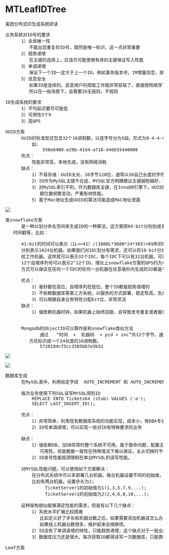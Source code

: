# MTLeafIDTree
美团分布式ID生成系统研读


<pre>
业务系统对ID号的要求
      1）全局唯一性
         不能出现重复的ID号，既然是唯一标识，这一点非常重要
      2）趋势递增
         在主键的选择上，应该尽可能使用有序的主键保证写入性能
      3）单调递增
         保证下一个ID一定大于上一个ID，例如事务版本号，IM增量信息，排序等特殊需求
      5）信息安全
         如果ID是连续的，恶意用户的爬取工作就非常容易了，直接按照顺序下载指定URL。
         所以在一些场景下，会需要ID无规则，不规则
</pre>

<pre>
ID生成系统的要求
      1）平均延迟要尽可能低
      2）可用性5个9
      3）高QPS
</pre>

<pre>
UUID方案
      UUID的标准型式包含32个16进制数，以连字号分为5段。形式为8-4-4-4-12的32个字符
          如:
              550e8400-e29b-41d4-a716-446655440000
      优点：
          性能非常高，本地生成，没有网络消耗
      缺点：
          1）不易存储：UUID太长，16字节128位，通常以36自己长度的字符串标识。
          2）ID作为MySQL主键不合适，MYSQL官方明确建议主键越短越好，InnoDB的表尤其不合适
          3）对MySQL索引不利，作为数据库主键，在InnoDB引擎下，UUID的无序性可能会引起数
             据位置频繁变动，严重影响性能。
          5）基于Mac地址生成UUID的算法可能造成MAC地址泄漏
</pre>

![](https://i.imgur.com/RFFmimR.png)

<pre>
类snowflake方案
      是一种以划分命名空间来生成ID的一种算法，这方案把64-bit分别划成多段，分开来标识机器，
   时间戳等，比如：

      41-bit的时间可以表示（1L<<41）/(1000L*3600*24*365)=69年的时间，10-bit机器可以
      分别表示1024台机器。如果我们对IDC划分有需求，还可以将10-bit分5-bit给IDC，分5-bit
      给工作机器。这样就可以表示32个IDC，每个IDC下可以有32台机器，可以根据自身需求定义。
      12个自增序列号可以表示2^12个ID，理论上snowflake方案的QPS约为409.6w/s，这种分配
      方式可以保证在任何一个IDC的任何一台机器在任意毫秒内生成的ID都是不同的。

      优点：
          1）毫秒数在高位，自增序列在低位，整个ID都是趋势递增的
          2）不依赖数据库等第三方系统，以服务的方式部署，稳定性高，生成ID的性能也是非常高
          3）可以根据自身业务特性分配bit位，非常灵活
      缺点：
          1）强依赖机器时钟，如果机器上始终回拨，会导致发号重复或者服务会处于不可用状态。


      Mongodb的ObjectID可以算作是和snowflake类似方法
             通过   “时间  +  机器码  + pid + inc”共12个字节，通过 4 + 3 + 2 + 3 的
         方式标识成一个24长度的16进制数。
             5720194cf5cc3585bb7e5b32
</pre>

![](https://i.imgur.com/5uJNrZn.png)

![](https://i.imgur.com/IYNzqSD.png)

<pre>
数据库生成
      在MySQL表中，利用给定字段  AUTO_INCREMENT 和 AUTO_INCREMENT_OFFSET来保证ID自增

      每次业务使用下列SQL读写MYSQL得到ID
          REPLACE INTO Tickets64 (stub) VALUES ('a');
          SELECT LAST_INSERT_ID();

      优点：
          1）非常简单，利用现有数据库系统的功能实现，成本小，有DBA专业维护
          2）ID号单调递增，可以实现一些对ID有特殊要求的业务

      缺点：
          1）强依赖DB，当DB异常时整个系统不可用，属于致命问题，配置主从复制可以尽可能增加
             可用性，但是数据一致性在特殊情况下难以保证，主从切换时不一致可能会导致重发错误。
          2）ID发号性能瓶颈限制在单台MYSQL的读写性能。

      对MYSQL性能问题，可以使用如下方案解决：
          在分布式系统中可以多部署几台机器，每台机器设置不同的初始值，且步长和机器数相等，
          比如有两台机器。设置步长为2;
               TicketServer1的初始值为1(1,3,5,7,9,...);
               TicketServer2的初始值为2(2,4,6,8,10,...);

      这种架构貌似能够满足性能的需求，但是有以下几个缺点：
          1）系统水平扩展比较困难
             比如定义好了步长和机器台数之后，如果需要添加机器该怎么办？
             如果线上机器台数很多，维护起来会很麻烦。
          2）ID没有了单调递增的特性，只能趋势递增，这个缺点对于一般业务不是很重要，可以容忍。
          3）数据库压力还是很大，每次获取ID都得读写一次数据库，只能靠堆机器来提高性能。
</pre>

<pre>
Leaf方案
</pre>